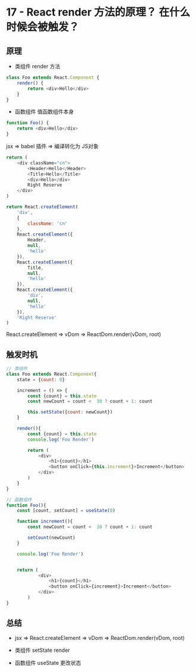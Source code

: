 # 17 - React render 方法的原理？ 在什么时候会被触发？

## 原理

- 类组件 render 方法

```javascript
class Foo extends React.Component {
    render() {
        return <div>Hello</div>
    }
}
```
- 函数组件 值函数组件本身

```javascript
function Foo() {
    return <div>Hello</div>
}
```

jsx => babel 插件 => 编译转化为 JS对象

```javascript
return (
    <div className="cn">
        <Header>Hello</Header>
        <Title>Hello</Title>
        <div>Hello</div>
        Right Reserve
    </div>
)

return React.createElement(
    'div',
    {
        className: 'cn'
    },
    React.createElement({
        Header,
        null,
        'hello'
    }),
    React.createElement({
        Title,
        null,
        'hello'
    }),
    React.createElement({
        'div',
        null,
        'hello'
    }),
    'Right Reserve'
)
```

React.createElement => vDom => ReactDom.render(vDom, root)

## 触发时机

```javascript
// 类组件
class Foo extends React.Component{
    state = {count: 0}

    increment = () => {
        const {count} = this.state
        const newCount = count <  10 ? count + 1: count

        this.setState({count: newCount})
    }

    render(){
        const {count} = this.state
        console.log('Foo Render')

        return (
            <div>
                <h1>{count}</h1>
                <button onClick={this.increment}>Increment</button>
            </div>
        )
    }
}

// 函数组件
function Foo(){
    const [count, setCount] = useState(0)

    function increment(){
        const newCount = count <  10 ? count + 1: count

        setCount(newCount)
    }

    console.log('Foo Render')


    return (
            <div>
                <h1>{count}</h1>
                <button onClick={increment}>Increment</button>
            </div>
        )
}
```

## 总结

- jsx => React.createElement => vDom => ReactDom.render(vDom, root)

- 类组件 setState render

- 函数组件 useState 更改状态